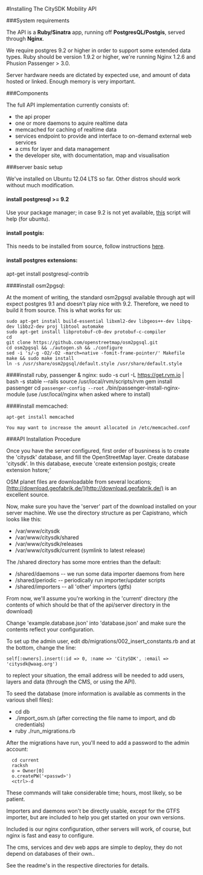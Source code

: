 #Installing The CitySDK Mobility API


###System requirements

The API is a **Ruby/Sinatra** app, running off **PostgresQL/Postgis**, served through **Nginx**.

We require postgres 9.2 or higher in order to support some extended data types.
Ruby should be version 1.9.2 or higher, we're running Nginx 1.2.6 and Phusion Passenger > 3.0.

Server hardware needs are dictated by expected use, and amount of data hosted or linked. Enough memory is very important.


###Components

The full API implementation currently consists of:

* the api proper
* one or more daemons to aquire realtime data
* memcached for caching of realtime data
* services endpoint to provide and interface to on-demand external web services
* a cms for layer and data management
* the developer site, with documentation, map and visualisation


###server basic setup

We've installed on Ubuntu 12.04 LTS so far.
Other distros should work without much modification. 

#### install postgresql >= 9.2
  
  Use your package manager; in case 9.2 is not yet available, [this](http://anonscm.debian.org/loggerhead/pkg-postgresql/postgresql-common/trunk/download/head:/apt.postgresql.org.s-20130224224205-px3qyst90b3xp8zj-1/apt.postgresql.org.sh) script will help (for ubuntu).
    

#### install postgis:

  This needs to be installed from source, follow instructions [here](http://trac.osgeo.org/postgis/wiki/UsersWikiPostGIS20Ubuntu1204src).

#### install postgres extensions:
  apt-get install postgresql-contrib


####install osm2pgsql:
  
  At the moment of writing, the standard osm2pgsql available through apt will expect postgres 9.1 and doesn't play nice with 9.2. 
  Therefore, we need to build it from source. This is what works for us:

    sudo apt-get install build-essential libxml2-dev libgeos++-dev libpq-dev libbz2-dev proj libtool automake
    sudo apt-get install libprotobuf-c0-dev protobuf-c-compiler
    cd
    git clone https://github.com/openstreetmap/osm2pgsql.git
    cd osm2pgsql && ./autogen.sh && ./configure
    sed -i 's/-g -O2/-O2 -march=native -fomit-frame-pointer/' Makefile
    make && sudo make install
    ln -s /usr/share/osm2pgsql/default.style /usr/share/default.style
  
  
####install ruby, passenger & nginx:
    sudo -s
    curl -L https://get.rvm.io | bash -s stable --rails
    source /usr/local/rvm/scripts/rvm
    gem install passenger
    cd `passenger-config --root`
    ./bin/passenger-install-nginx-module  (use /usr/local/nginx when asked where to install)

####install memcached:

    apt-get install memcached

    You may want to increase the amount allocated in /etc/memcached.conf


###API Installation Procedure

Once you have the server configured, first order of busniness is to create the 'citysdk' database, and fill the OpenStreetMap layer.
Create database 'citysdk'.
In this database, execute 'create extension postgis; create extension hstore;' 

OSM planet files are downloadable from several locations; [http://download.geofabrik.de/](http://download.geofabrik.de/) is an excellent source.

Now, make sure you have the 'server' part of the download installed on your server machine. We use the directory structure as per Capistrano, which looks like this:

* /var/www/citysdk
* /var/www/citysdk/shared
* /var/www/citysdk/releases
* /var/www/citysdk/current (symlink to latest release)


The /shared directory has some more entries than the default:

* /shared/daemons   -- we run some data importer daemons from here
* /shared/periodic  -- periodically run importer/updater scripts 
* /shared/importers -- all 'other' importers (gtfs)


From now, we'll assume you're working in the 'current' directory (the contents of which should be that of the api/server directory in the download)

Change 'example.database.json' into 'database.json' and make sure the contents reflect your configuration.

To set up the admin user, edit db/migrations/002_insert_constants.rb and at the bottom, change the line:     
    
    self[:owners].insert(:id => 0, :name => 'CitySDK', :email => 'citysdk@waag.org')

to replect your situation, the email address will be needed to add users, layers and data (through the CMS, or using the API).

To seed the database (more information is available as comments in the various shell files):

* cd db
* ./import_osm.sh (after correcting the file name to import, and db credentials)
* ruby ./run_migrations.rb

After the migrations have run, you'll need to add a password to the admin account: 

      cd current
      racksh
      o = Owner[0]
      o.createPW('<passwd>')
      <ctrl>-d
      
These commands will take considerable time; hours, most likely, so be patient.

Importers and daemons won't be directly usable, except for the GTFS importer, but are included to help you get started on your own versions.

Included is our nginx configuration, other servers will work, of course, but nginx is fast and easy to configure. 

The cms, services and dev web apps are simple to deploy, they do not depend on databases of their own..

See the readme's in the respective directories for details.




